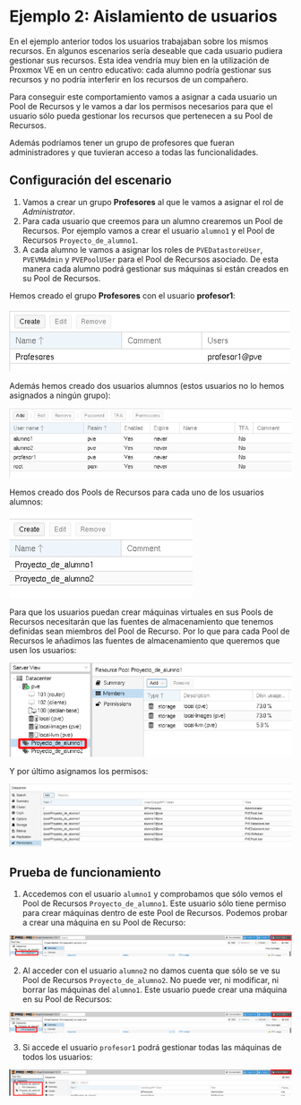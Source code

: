 # Ejemplo 2: Aislamiento de usuarios

En el ejemplo anterior todos los usuarios trabajaban sobre los mismos recursos. En algunos escenarios sería deseable que cada usuario pudiera gestionar sus recursos. Esta idea vendría muy bien en la utilización de Proxmox VE en un centro educativo: cada alumno podría gestionar sus recursos y no podría interferir en los recursos de un compañero. 

Para conseguir este comportamiento vamos a asignar a cada usuario un Pool de Recursos y le vamos a dar los permisos necesarios para que el usuario sólo pueda gestionar los recursos que pertenecen a su Pool de Recursos.

Además podríamos tener un grupo de profesores que fueran administradores y que tuvieran acceso a todas las funcionalidades.

## Configuración del escenario

1. Vamos a crear un grupo **Profesores** al que le vamos a asignar el rol de *Administrator*.
2. Para cada usuario que creemos para un alumno crearemos un Pool de Recursos. Por ejemplo vamos a crear el usuario `alumno1` y el Pool de Recursos `Proyecto_de_alumno1`.
3. A cada alumno le vamos a asignar los roles de `PVEDatastoreUser`, `PVEVMAdmin` y `PVEPoolUSer` para el Pool de Recursos asociado. De esta manera cada alumno podrá gestionar sus máquinas si están creados en su Pool de Recursos.

Hemos creado el grupo **Profesores** con el usuario **profesor1**:

![usuarios](img/usuario18.png)

Además hemos creado dos usuarios alumnos (estos usuarios no lo hemos asignados a ningún grupo):

![usuarios](img/usuario19.png)

Hemos creado dos Pools de Recursos para cada uno de los usuarios alumnos:

![usuarios](img/usuario20.png)

Para que los usuarios puedan crear máquinas virtuales en sus Pools de Recursos necesitarán que las fuentes de almacenamiento que tenemos definidas sean miembros del Pool de Recurso. Por lo que para cada Pool de Recursos le añadimos las fuentes de almacenamiento que queremos que usen los usuarios:

![usuarios](img/usuario21.png)

Y por último asignamos los permisos:

![usuarios](img/usuario22.png)

## Prueba de funcionamiento

1. Accedemos con el usuario `alumno1` y comprobamos que sólo vemos el Pool de Recursos `Proyecto_de_alumno1`. Este usuario sólo tiene permiso para crear máquinas dentro de este Pool de Recursos. Podemos probar a crear una máquina en su Pool de Recurso:

![usuarios](img/usuario23.png)

2. Al acceder con el usuario `alumno2` no damos cuenta que sólo se ve su Pool de Recursos `Proyecto_de_alumno2`. No puede ver, ni modificar, ni borrar las máquinas del `alumno1`. Este usuario puede crear una máquina en su Pool de Recursos:

![usuarios](img/usuario24.png)

3. Si accede el usuario `profesor1` podrá gestionar todas las máquinas de todos los usuarios:

![usuarios](img/usuario25.png)